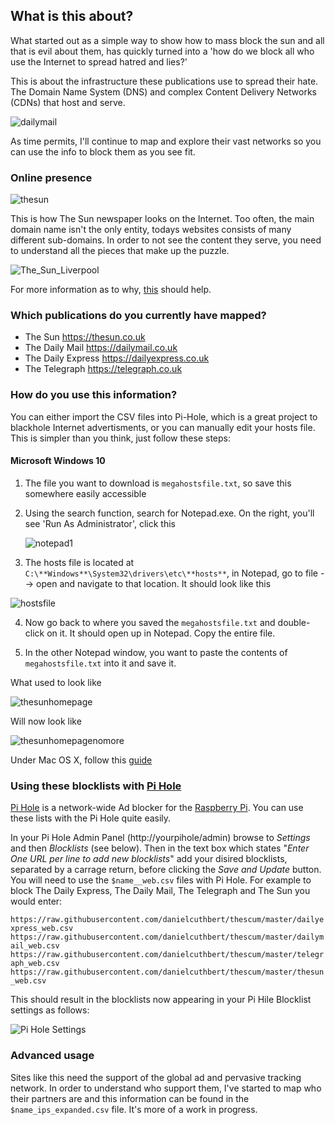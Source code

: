 ## What is this about?

What started out as a simple way to show how to mass block the sun and all that is evil about them, has quickly turned into a 'how do we block all who use the Internet to spread hatred and lies?'

This is about the infrastructure these publications use to spread their hate. The Domain Name System (DNS) and complex Content Delivery Networks (CDNs) that host and serve.

![dailymail](img/dailymail.png)

As time permits, I'll continue to map and explore their vast networks so you can use the info to block them as you see fit.

### Online presence

![thesun](img/thesun-web.jpg)

This is how The Sun newspaper looks on the Internet. Too often, the main domain name isn't the only entity, todays websites consists of many different sub-domains. In order to not see the content they serve, you need to understand all the pieces that make up the puzzle.

![The_Sun_Liverpool](img/The_Sun_Liverpool.jpg)

For more information as to why, [this](https://www.vice.com/en_uk/article/gyzmzb/boycott-the-sun-ban-merseyside-uk) should help.

### Which publications do you currently have mapped?

- The Sun https://thesun.co.uk
- The Daily Mail https://dailymail.co.uk
- The Daily Express https://dailyexpress.co.uk
- The Telegraph https://telegraph.co.uk

### How do you use this information?

You can either import the CSV files into Pi-Hole, which is a great project to blackhole Internet advertisments, or you can manually edit your hosts file. This is simpler than you think, just follow these steps:

#### Microsoft Windows 10

1. The file you want to download is `megahostsfile.txt`, so save this somewhere easily accessible

2. Using the search function, search for Notepad.exe. On the right, you'll see 'Run As Administrator', click this

   ![notepad1](img/notepad1.png)

3. The hosts file is located at `C:\**Windows**\System32\drivers\etc\**hosts**`, in Notepad, go to file --> open and navigate to that location. It should look like this

![hostsfile](img/hostsfile.png)

4. Now go back to where you saved the `megahostsfile.txt` and double-click on it. It should open up in Notepad. Copy the entire file.

5. In the other Notepad window, you want to paste the contents of `megahostsfile.txt` into it and save it.  

What used to look like

![thesunhomepage](img/thesunhomepage.png)

Will now look like

![thesunhomepagenomore](img/thesunhomepagenomore.png)


Under Mac OS X, follow this [guide](https://www.hostinger.co.uk/tutorials/how-to-edit-hosts-file-macos)

### Using these blocklists with [Pi Hole](https://pi-hole.net/)

[Pi Hole](https://pi-hole.net/) is a network-wide Ad blocker for the [Raspberry Pi](https://www.raspberrypi.org/). You can use these lists with the Pi Hole quite easily.

In your Pi Hole Admin Panel (http://yourpihole/admin) browse to _Settings_ and then _Blocklists_ (see below). Then in the text box which states "_Enter One URL per line to add new blocklists_" add your disired blocklists, separated by a carrage return, before clicking the _Save and Update_ button. You will need to use the `$name__web.csv` files with Pi Hole. For example to block The Daily Express, The Daily Mail, The Telegraph and The Sun you would enter:

`https://raw.githubusercontent.com/danielcuthbert/thescum/master/dailyexpress_web.csv`
`https://raw.githubusercontent.com/danielcuthbert/thescum/master/dailymail_web.csv`
`https://raw.githubusercontent.com/danielcuthbert/thescum/master/telegraph_web.csv`
`https://raw.githubusercontent.com/danielcuthbert/thescum/master/thesun_web.csv`

This should result in the blocklists now appearing in your Pi Hile Blocklist settings as follows:

![Pi Hole Settings](img/pihole-bl-settings-blr.png)

### Advanced usage

Sites like this need the support of the global ad and pervasive tracking network. In order to understand who support them, I've started to map who their partners are and this information can be found in the `$name_ips_expanded.csv` file. It's more of a work in progress.
